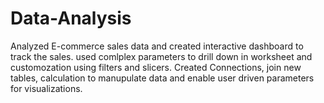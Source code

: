 # Data-Analysis
Analyzed E-commerce sales data and created interactive dashboard to track the sales.  used comlplex parameters to drill down in worksheet and customozation using filters and slicers.  Created Connections, join new tables, calculation to manupulate data and enable user driven parameters for visualizations. 
